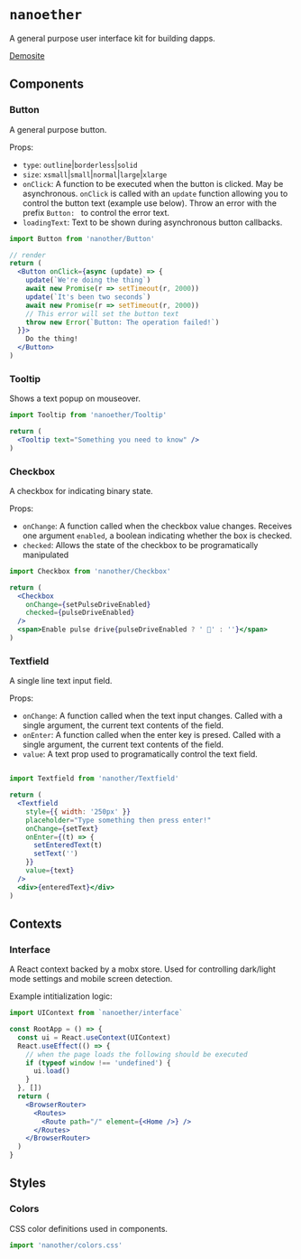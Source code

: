 # `nanoether`

A general purpose user interface kit for building dapps.

[Demosite](https://nanoether.org)

## Components

### Button

A general purpose button.

Props:
  - `type`: `outline`|`borderless`|`solid`
  - `size`: `xsmall`|`small`|`normal`|`large`|`xlarge`
  - `onClick`: A function to be executed when the button is clicked. May be asynchronous. `onClick` is called with an `update` function allowing you to control the button text (example use below). Throw an error with the prefix `Button: ` to control the error text.
  - `loadingText`: Text to be shown during asynchronous button callbacks.


```jsx
import Button from 'nanother/Button'

// render
return (
  <Button onClick={async (update) => {
    update(`We're doing the thing`)
    await new Promise(r => setTimeout(r, 2000))
    update(`It's been two seconds`)
    await new Promise(r => setTimeout(r, 2000))
    // This error will set the button text
    throw new Error(`Button: The operation failed!`)
  }}>
    Do the thing!
  </Button>
)
```

### Tooltip

Shows a text popup on mouseover.

```jsx
import Tooltip from 'nanoether/Tooltip'

return (
  <Tooltip text="Something you need to know" />
)
```

### Checkbox

A checkbox for indicating binary state.

Props:
  - `onChange`: A function called when the checkbox value changes. Receives one argument `enabled`, a boolean indicating whether the box is checked.
  - `checked`: Allows the state of the checkbox to be programatically manipulated

```jsx
import Checkbox from 'nanother/Checkbox'

return (
  <Checkbox
    onChange={setPulseDriveEnabled}
    checked={pulseDriveEnabled}
  />
  <span>Enable pulse drive{pulseDriveEnabled ? ' 🚀' : ''}</span>
)
```

### Textfield

A single line text input field.

Props:
  - `onChange`: A function called when the text input changes. Called with a single argument, the current text contents of the field.
  - `onEnter`: A function called when the enter key is presed. Called with a single argument, the current text contents of the field.
  - `value`: A text prop used to programatically control the text field.

```jsx

import Textfield from 'nanother/Textfield'

return (
  <Textfield
    style={{ width: '250px' }}
    placeholder="Type something then press enter!"
    onChange={setText}
    onEnter={(t) => {
      setEnteredText(t)
      setText('')
    }}
    value={text}
  />
  <div>{enteredText}</div>
)
```

## Contexts

### Interface

A React context backed by a mobx store. Used for controlling dark/light mode settings and mobile screen detection.

Example intitialization logic:
```jsx
import UIContext from `nanoether/interface`

const RootApp = () => {
  const ui = React.useContext(UIContext)
  React.useEffect(() => {
    // when the page loads the following should be executed
    if (typeof window !== 'undefined') {
      ui.load()
    }
  }, [])
  return (
    <BrowserRouter>
      <Routes>
        <Route path="/" element={<Home />} />
      </Routes>
    </BrowserRouter>
  )
}


```

## Styles

### Colors

CSS color definitions used in components.

```js
import 'nanother/colors.css'
```
